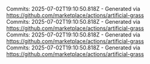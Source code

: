 Commits: 2025-07-02T19:10:50.818Z - Generated via https://github.com/marketplace/actions/artificial-grass
<br>
Commits: 2025-07-02T19:10:50.818Z - Generated via https://github.com/marketplace/actions/artificial-grass
<br>
Commits: 2025-07-02T19:10:50.818Z - Generated via https://github.com/marketplace/actions/artificial-grass
<br>
Commits: 2025-07-02T19:10:50.818Z - Generated via https://github.com/marketplace/actions/artificial-grass
<br>
